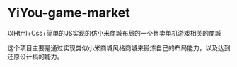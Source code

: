 # YiYou-game-market
以Html+Css+简单的JS实现的仿小米商城布局的一个售卖单机游戏相关的商城

这个项目主要是通过实现类似小米商城风格商城来锻炼自己的布局能力，以及达到还原设计稿的能力。
